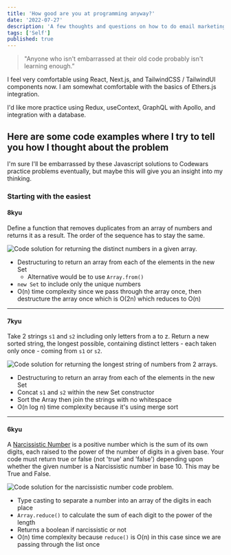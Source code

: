 ```yaml
---
title: 'How good are you at programming anyway?'
date: '2022-07-27'
description: 'A few thoughts and questions on how to do email marketing for rewards program members better.'
tags: ['Self']
published: true
---
```

> "Anyone who isn't embarrassed at their old code probably isn't learning enough.”

I feel very comfortable using React, Next.js, and TailwindCSS / TailwindUI components now. I am somewhat comfortable with the basics of Ethers.js integration.

I'd like more practice using Redux, useContext, GraphQL with Apollo, and integration with a database.

## Here are some code examples where I try to tell you how I thought about the problem

I'm sure I'll be embarrassed by these Javascript solutions to Codewars practice problems eventually, but maybe this will give you an insight into my thinking.

### Starting with the easiest

#### 8kyu

Define a function that removes duplicates from an array of numbers and returns it as a result.
The order of the sequence has to stay the same.

![Code solution for returning the distinct numbers in a given array.](/images/posts/how-good-are-you-at-programming-anyway/distinct.png "Distinct")

- Destructuring to return an array from each of the elements in the new Set
  - Alternative would be to use `Array.from()`
- `new Set` to include only the unique numbers
- O(n) time complexity since we pass through the array once, then destructure the array once which is O(2n) which reduces to O(n)

---

#### 7kyu

Take 2 strings `s1` and `s2` including only letters from a to z.
Return a new sorted string, the longest possible, containing distinct letters - each taken only once - coming from `s1` or `s2`.

![Code solution for returning the longest string of numbers from 2 arrays.](/images/posts/how-good-are-you-at-programming-anyway/longest.png "Longest")

- Destructuring to return an array from each of the elements in the new Set
- Concat `s1` and `s2` within the new Set constructor
- Sort the Array then join the strings with no whitespace
- O(n log n) time complexity because it's using merge sort

---

#### 6kyu

A [Narcissistic Number](https://www.codewars.com/kata/5287e858c6b5a9678200083c/) is a positive number which is the sum of its own digits, each raised to the power of the number of digits in a given base.
Your code must return true or false (not 'true' and 'false') depending upon whether the given number is a Narcissistic number in base 10. This may be True and False.

![Code solution for the narcissistic number code problem.](/images/posts/how-good-are-you-at-programming-anyway/narcissistic.png "Narcissistic number")

- Type casting to separate a number into an array of the digits in each place
- `Array.reduce()` to calculate the sum of each digit to the power of the length
- Returns a boolean if narcissistic or not
- O(n) time complexity because `reduce()` is O(n) in this case since we are passing through the list once

